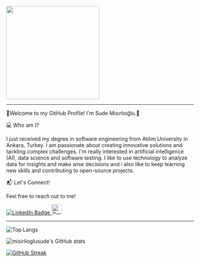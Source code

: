 <div id="header" align="left">
  <img src="https://camo.githubusercontent.com/5356611dd0958b0c65aec9a3a2cb8ef76684d164e172332f72f63b0ce027f734/68747470733a2f2f692e70696e696d672e636f6d2f6f726967696e616c732f63642f36662f32342f63643666323430643634363765373462313435323939316136333861646639392e676966" width="250"/>
</div>

---

🌟Welcome to my GitHub Profile! I'm Sude Mısırlıoğlu.🌟

💻 Who am I?

I just received my degree in software engineering from Atılım University in Ankara, Turkey. I am passionate about creating innovative solutions and tackling complex challenges. I'm really interested in artificial intelligence (AI), data science and software testing.
I like to use technology to analyze data for insights and make wise decisions and i also like to keep learning new skills and contributing to open-source projects.

📬 Let's Connect!

Feel free to reach out to me!
<div id="badges">
  <a href="https://www.linkedin.com/in/sude-misirlioglu/">
    <img src="https://img.shields.io/badge/LinkedIn-blue?style=for-the-badge&logo=linkedin&logoColor=white" alt="LinkedIn Badge"/>
  </a>
  <a href="your-youtube-URL">
    <img src="https://play-lh.googleusercontent.com/KSuaRLiI_FlDP8cM4MzJ23ml3og5Hxb9AapaGTMZ2GgR103mvJ3AAnoOFz1yheeQBBI" alt="Gmail Badge" width="27"/>
  </a>
</div>

---

![Top Langs](https://github-readme-stats.vercel.app/api/top-langs/?username=misirlioglusude&layout=compact&theme=dracula)


![misirlioglusude's GitHub stats](https://github-readme-stats.vercel.app/api?username=misirlioglusude&show_icons=true&theme=dracula)


[![GitHub Streak](https://streak-stats.demolab.com?user=misirlioglusude&theme=dracula)](https://git.io/streak-stats)


